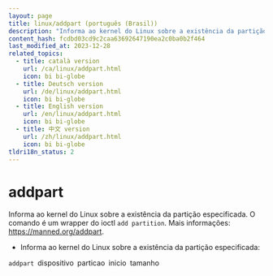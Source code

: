 ```yaml
---
layout: page
title: linux/addpart (português (Brasil))
description: "Informa ao kernel do Linux sobre a existência da partição especificada."
content_hash: fcdbd03cd9c2caa63692647190ea2c0ba0b2f464
last_modified_at: 2023-12-28
related_topics:
  - title: català version
    url: /ca/linux/addpart.html
    icon: bi bi-globe
  - title: Deutsch version
    url: /de/linux/addpart.html
    icon: bi bi-globe
  - title: English version
    url: /en/linux/addpart.html
    icon: bi bi-globe
  - title: 中文 version
    url: /zh/linux/addpart.html
    icon: bi bi-globe
tldri18n_status: 2
---
```

# addpart

Informa ao kernel do Linux sobre a existência da partição especificada.
O comando é um wrapper do ioctl `add partition`.
Mais informações: <https://manned.org/addpart>.

- Informa ao kernel do Linux sobre a existência da partição especificada:

`addpart `<span class="tldr-var badge badge-pill bg-dark-lm bg-white-dm text-white-lm text-dark-dm font-weight-bold">dispositivo</span>` `<span class="tldr-var badge badge-pill bg-dark-lm bg-white-dm text-white-lm text-dark-dm font-weight-bold">particao</span>` `<span class="tldr-var badge badge-pill bg-dark-lm bg-white-dm text-white-lm text-dark-dm font-weight-bold">inicio</span>` `<span class="tldr-var badge badge-pill bg-dark-lm bg-white-dm text-white-lm text-dark-dm font-weight-bold">tamanho</span>
